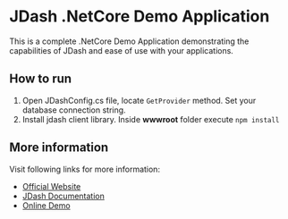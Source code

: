 ﻿# JDash .NetCore Demo Application

This is a complete .NetCore Demo Application demonstrating the capabilities of JDash and ease of use with your applications.

## How to run

1. Open JDashConfig.cs file, locate `GetProvider` method. Set your database connection string.
2. Install jdash client library. Inside **wwwroot** folder execute `npm install`

## More information
Visit following links for more information:

* [Official Website](http://www.jdash.io)
* [JDash Documentation](http://doc.jdash.io)
* [Online Demo](http://demo.jdash.io)